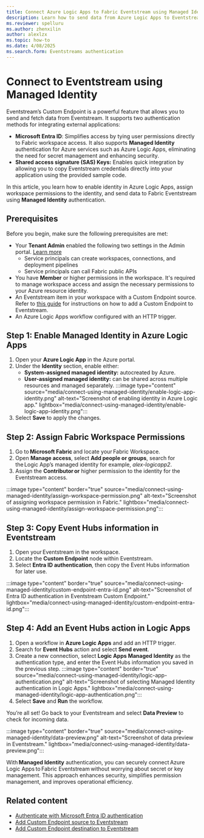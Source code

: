 ```yaml
---
title: Connect Azure Logic Apps to Fabric Eventstream using Managed Identity
description: Learn how to send data from Azure Logic Apps to Eventstream using Managed Identity authentication.
ms.reviewer: spelluru
ms.author: zhenxilin
author: alexlzx
ms.topic: how-to
ms.date: 4/08/2025
ms.search.form: Eventstreams authentication
---
```


# Connect to Eventstream using Managed Identity

Eventstream’s Custom Endpoint is a powerful feature that allows you to send and fetch data from Eventstream. It supports two authentication methods for integrating external applications:

- **Microsoft Entra ID**: Simplifies access by tying user permissions directly to Fabric workspace access. It also supports **Managed Identity** authentication for Azure services such as Azure Logic Apps, eliminating the need for secret management and enhancing security.
- **Shared access signature (SAS) Keys:** Enables quick integration by allowing you to copy Eventstream credentials directly into your application using the provided sample code.

In this article, you learn how to enable identity in Azure Logic Apps, assign workspace permissions to the identity, and send data to Fabric Eventstream using **Managed Identity** authentication.

## Prerequisites

Before you begin, make sure the following prerequisites are met:

- Your **Tenant Admin** enabled the following two settings in the Admin portal. [Learn more](/power-bi/developer/embedded/embed-service-principal)
  - Service principals can create workspaces, connections, and deployment pipelines
  - Service principals can call Fabric public APIs
- You have **Member** or higher permissions in the workspace. It's required to manage workspace access and assign the necessary permissions to your Azure resource identity.
- An Eventstream item in your workspace with a Custom Endpoint source. Refer to [this guide](add-source-custom-app.md) for instructions on how to add a Custom Endpoint to Eventstream.
- An Azure Logic Apps workflow configured with an HTTP trigger.

## Step 1: Enable Managed Identity in Azure Logic Apps

1. Open your **Azure Logic App** in the Azure portal.
2. Under the **Identity** section, enable either:
   - **System-assigned managed identity:** autocreated by Azure.
   - **User-assigned managed identity:** can be shared across multiple resources and managed separately.
    :::image type="content" source="media/connect-using-managed-identity/enable-logic-app-identity.png" alt-text="Screenshot of enabling identity in Azure Logic app." lightbox="media/connect-using-managed-identity/enable-logic-app-identity.png":::
3. Select **Save** to apply the changes.

## Step 2: Assign Fabric Workspace Permissions

1. Go to **Microsoft Fabric** and locate your Fabric Workspace.
2. Open **Manage access**, select **Add people or groups**, search for the Logic App’s managed identity for example, *alex-logicapp2*.
3. Assign the **Contributor or** higher permission to the identity for the Eventstream access.

:::image type="content" border="true" source="media/connect-using-managed-identity/assign-workspace-permission.png" alt-text="Screenshot of assigning workspace permission in Fabric." lightbox="media/connect-using-managed-identity/assign-workspace-permission.png":::

## Step 3: Copy Event Hubs information in Eventstream

1. Open your Eventstream in the workspace.
2. Locate the **Custom Endpoint** node within Eventstream.
3. Select **Entra ID authentication**, then copy the Event Hubs information for later use.  

:::image type="content" border="true" source="media/connect-using-managed-identity/custom-endpoint-entra-id.png" alt-text="Screenshot of Entra ID authentication in Eventstream Custom Endpoint." lightbox="media/connect-using-managed-identity/custom-endpoint-entra-id.png":::

## Step 4:  Add an Event Hubs action in Logic Apps

1. Open a workflow in **Azure Logic Apps** and add an HTTP trigger.
2. Search for **Event Hubs** action and select **Send event**.
3. Create a new connection, select **Logic Apps Managed Identity** as the authentication type, and enter the Event Hubs information you saved in the previous step.
    :::image type="content" border="true" source="media/connect-using-managed-identity/logic-app-authentication.png" alt-text="Screenshot of selecting Managed Identity authentication in Logic Apps." lightbox="media/connect-using-managed-identity/logic-app-authentication.png":::
4. Select **Save** and **Run** the workflow.  

You’re all set! Go back to your Eventstream and select **Data Preview** to check for incoming data.

:::image type="content" border="true" source="media/connect-using-managed-identity/data-preview.png" alt-text="Screenshot of data preview in Eventstream." lightbox="media/connect-using-managed-identity/data-preview.png":::

With **Managed Identity** authentication, you can securely connect Azure Logic Apps to Fabric Eventstream without worrying about secret or key management. This approach enhances security, simplifies permission management, and improves operational efficiency.

## Related content

- [Authenticate with Microsoft Entra ID authentication](./custom-endpoint-entra-id-auth.md)
- [Add Custom Endpoint source to Eventstream](./add-source-custom-app.md)
- [Add Custom Endpoint destination to Eventstream](./add-destination-custom-app.md)

